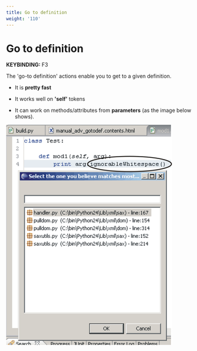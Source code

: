 ```yaml
---
title: Go to definition
weight: '110'
---
```


# Go to definition

**KEYBINDING:** F3

The 'go-to definition' actions enable you to get to a given definition.

* It is **pretty fast**

* It works well on **'self'** tokens

* It can work on methods/attributes from **parameters** (as the image below shows).

![gotodefinition](./gotodefinition.png)
